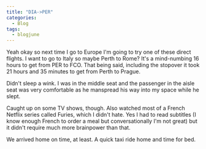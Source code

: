 ```yaml
---
title: "DIA->PER"
categories:
  - Blog
tags:
  - blogjune
---
```


Yeah okay so next time I go to Europe I'm going to try one of these direct flights. I want to go to Italy so maybe Perth to Rome? It's a
mind-numbing 16 hours to get from PER to FCO. That being said, including the stopover it took 21 hours and 35 minutes to get from Perth
to Prague.

Didn't sleep a wink. I was in the middle seat and the passenger in the aisle seat was very comfortable as he manspread his way into my
space while he slept.

Caught up on some TV shows, though. Also watched most of a French Netflix series called Furies, which I didn't hate. Yes I had to read
subtitles (I know enough French to order a meal but conversationally I'm not great) but it didn't require much more brainpower than that.

We arrived home on time, at least. A quick taxi ride home and time for bed.